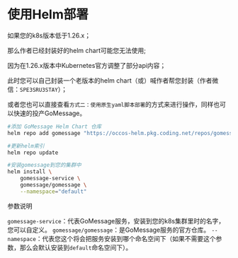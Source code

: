 # 使用Helm部署

如果您的k8s版本低于1.26.x；

那么作者已经封装好的helm chart可能您无法使用;

因为在1.26.x版本中Kubernetes官方调整了部分api内容；

此时您可以自己封装一个老版本的helm chart（或）喊作者帮您封装（作者微信：`SPE3SRU3STAY`）；

或者您也可以直接查看`方式二：使用原生yaml脚本部署`的方式来进行操作，同样也可以快速的投产GoMessage。

```bash
#添加 GoMessage Helm Chart 仓库
helm repo add gomessage "https://occos-helm.pkg.coding.net/repos/gomessage"

#更新helm索引
helm repo update

#安装gomessage到您的集群中
helm install \
    gomessage-service \
    gomessage/gomessage \
    --namespace="default"
```

参数说明

`gomessage-service`：代表GoMessage服务，安装到您的k8s集群里时的名字，您可以自定义。
`gomessage/gomessage`：是GoMessage服务的官方仓库。
`--namespace`：代表您这个将会把服务安装到哪个命名空间下（如果不需要这个参数，那么会默认安装到`default`命名空间下）。


